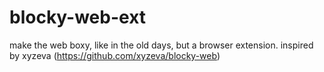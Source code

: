 # blocky-web-ext
make the web boxy, like in the old days, but a browser extension. inspired by xyzeva (https://github.com/xyzeva/blocky-web)
